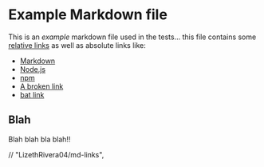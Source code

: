 # Example Markdown file

This is an _example_ markdown file used in the tests... this file contains some
[relative links](#blah) as well as absolute links like:

- [Markdown](https://es.wikipedia.org/wiki/Markdown)
- [Node.js](https://nodejs.org/es/)
- [npm](https://www.npmjs.com/)
- [A broken link](http://this-should-not-work.local/oh/my/god)
- [bat link](https://www.appleasadfffd.com/mx/)

## Blah

Blah blah bla blah!!

 // "LizethRivera04/md-links",